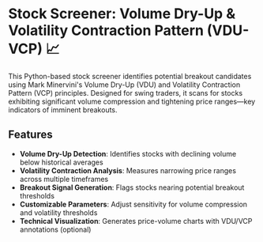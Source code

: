 # Stock Screener: Volume Dry-Up & Volatility Contraction Pattern (VDU-VCP) 📈

This Python-based stock screener identifies potential breakout candidates using Mark Minervini's Volume Dry-Up (VDU) and Volatility Contraction Pattern (VCP) principles. Designed for swing traders, it scans for stocks exhibiting significant volume compression and tightening price ranges—key indicators of imminent breakouts.

## Features

- **Volume Dry-Up Detection**: Identifies stocks with declining volume below historical averages
- **Volatility Contraction Analysis**: Measures narrowing price ranges across multiple timeframes
- **Breakout Signal Generation**: Flags stocks nearing potential breakout thresholds
- **Customizable Parameters**: Adjust sensitivity for volume compression and volatility thresholds
- **Technical Visualization**: Generates price-volume charts with VDU/VCP annotations (optional)
